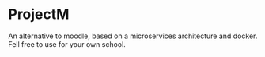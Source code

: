 # ProjectM
An alternative to moodle, based on a microservices architecture and docker.  Fell free to use for your own school.
